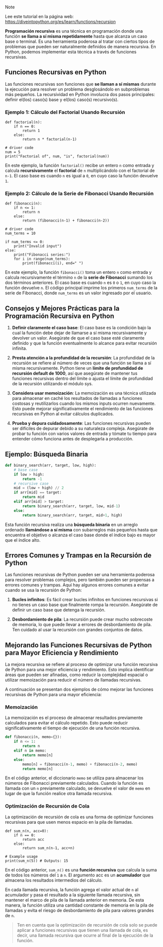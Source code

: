 > [!NOTE]
> Lee este tutorial en la página web: https://diveintopython.org/es/learn/functions/recursion

**Programación recursiva** es una técnica en programación donde una función **se llama a sí misma repetidamente** hasta que alcanza un caso base o terminal. Es una herramienta poderosa al tratar con ciertos tipos de problemas que pueden ser naturalmente definidos de manera recursiva. En Python, podemos implementar esta técnica a través de funciones recursivas.

## Funciones Recursivas en Python

Las funciones recursivas son funciones que **se llaman a sí mismas** durante la ejecución para resolver un problema desglosándolo en subproblemas más pequeños. La recursividad en Python involucra dos pasos principales: definir el(los) caso(s) base y el(los) caso(s) recursivo(s).

### Ejemplo 1: Cálculo del Factorial Usando Recursión

```python3
def factorial(n):
    if n == 0:
        return 1
    else:
        return n * factorial(n-1)

# driver code
num = 5
print("Factorial of", num, "is", factorial(num))
```

En este ejemplo, la función `factorial()` recibe un entero `n` como entrada y calcula **recursivamente** el **factorial** de `n` multiplicándolo con el factorial de `n-1`. El caso base es cuando `n` es igual a `0`, en cuyo caso la función devuelve `1`.

### Ejemplo 2: Cálculo de la Serie de Fibonacci Usando Recursión

```python3
def fibonacci(n):
    if n <= 1:
        return n
    else:
        return (fibonacci(n-1) + fibonacci(n-2))

# driver code
num_terms = 10

if num_terms <= 0:
    print("Invalid input")
else:
    print("Fibonacci series:")
    for i in range(num_terms):
        print(fibonacci(i), end=" ")
```

En este ejemplo, la función `fibonacci()` toma un entero `n` como entrada y calcula recursivamente el término `n` de la **serie de Fibonacci** sumando los dos términos anteriores. El caso base es cuando `n` es `0` o `1`, en cuyo caso la función devuelve `n`. El código principal imprime los primeros `num_terms` de la serie de Fibonacci, donde `num_terms` es un valor ingresado por el usuario.

## Consejos y Mejores Prácticas para la Programación Recursiva en Python

1. **Definir claramente el caso base**: El caso base es la condición bajo la cual la función debe dejar de llamarse a sí misma recursivamente y devolver un valor. Asegúrate de que el caso base esté claramente definido y que la función eventualmente lo alcance para evitar recursión infinita.

2. **Presta atención a la profundidad de la recursión**: La profundidad de la recursión se refiere al número de veces que una función se llama a sí misma recursivamente. Python tiene un **límite de profundidad de recursión default de 1000**, así que asegúrate de mantener tus funciones recursivas dentro del límite o ajusta el límite de profundidad de la recursión utilizando el módulo sys.

3. **Considera usar memoización**: La memoización es una técnica utilizada para almacenar en caché los resultados de llamadas a funciones costosas y reutilizarlos cuando los mismos inputs ocurren nuevamente. Esto puede mejorar significativamente el rendimiento de las funciones recursivas en Python al evitar cálculos duplicados.

4. **Prueba y depura cuidadosamente**: Las funciones recursivas pueden ser difíciles de depurar debido a su naturaleza compleja. Asegúrate de probar tu función con varios valores de entrada y tómate tu tiempo para entender cómo funciona antes de desplegarla a producción.

## Ejemplo: Búsqueda Binaria

```python
def binary_search(arr, target, low, high):
    # base case
    if low > high:
        return -1
    # recursive case
    mid = (low + high) // 2
    if arr[mid] == target:
        return mid
    elif arr[mid] > target:
        return binary_search(arr, target, low, mid-1)
    else:
        return binary_search(arr, target, mid+1, high)
```

Esta función recursiva realiza una **búsqueda binaria** en un arreglo ordenado **llamándose a sí misma** con subarreglos más pequeños hasta que encuentra el objetivo o alcanza el caso base donde el índice bajo es mayor que el índice alto.

## Errores Comunes y Trampas en la Recursión de Python

Las funciones recursivas de Python pueden ser una herramienta poderosa para resolver problemas complejos, pero también pueden ser propensas a errores comunes y trampas. Aquí hay algunos errores comunes a evitar cuando se usa la recursión de Python:

1. **Bucles infinitos**: Es fácil crear bucles infinitos en funciones recursivas si no tienes un caso base que finalmente rompa la recursión. Asegúrate de definir un caso base que detenga la recursión.

2. **Desbordamiento de pila**: La recursión puede crear mucho sobrecoste de memoria, lo que puede llevar a errores de desbordamiento de pila. Ten cuidado al usar la recursión con grandes conjuntos de datos.

## Mejorando las Funciones Recursivas de Python para Mayor Eficiencia y Rendimiento

La mejora recursiva se refiere al proceso de optimizar una función recursiva de Python para una mejor eficiencia y rendimiento. Esto implica identificar áreas que pueden ser afinadas, como reducir la complejidad espacial o utilizar memoización para reducir el número de llamadas recursivas.

A continuación se presentan dos ejemplos de cómo mejorar las funciones recursivas de Python para una mayor eficiencia:

### Memoización

La memoización es el proceso de almacenar resultados previamente calculados para evitar el cálculo repetido. Esto puede reducir significativamente el tiempo de ejecución de una función recursiva.

```python
def fibonacci(n, memo={}):
    if n <= 1:
        return n
    elif n in memo:
        return memo[n]
    else:
        memo[n] = fibonacci(n-1, memo) + fibonacci(n-2, memo)
        return memo[n]
```

En el código anterior, el diccionario `memo` se utiliza para almacenar los números de Fibonacci previamente calculados. Cuando la función es llamada con un `n` previamente calculado, se devuelve el valor de `memo` en lugar de que la función realice otra llamada recursiva.

### Optimización de Recursión de Cola

La optimización de recursión de cola es una forma de optimizar funciones recursivas para que usen menos espacio en la pila de llamadas.

```python3
def sum_n(n, acc=0):
    if n == 0:
        return acc
    else:
        return sum_n(n-1, acc+n)

# Example usage
print(sum_n(5)) # Outputs: 15
```

En el código anterior, `sum_n()` es una **función recursiva** que calcula la suma de todos los números del `1` a `n`. El argumento acc es un **acumulador** que almacena los resultados intermedios del cálculo.

En cada llamada recursiva, la función agrega el valor actual de `n` al acumulador y pasa el resultado a la siguiente llamada recursiva, sin mantener el marco de pila de la llamada anterior en memoria. De esta manera, la función utiliza una cantidad constante de memoria en la pila de llamadas y evita el riesgo de desbordamiento de pila para valores grandes de `n`.

> Ten en cuenta que la optimización de recursión de cola solo se puede aplicar a funciones recursivas que tienen una llamada de cola, es decir, una llamada recursiva que ocurre al final de la ejecución de la función.

